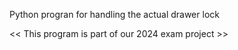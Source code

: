 Python progran for handling the actual drawer lock 

<< This program is part of our 2024 exam project >>

